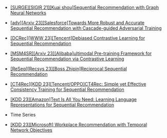 - [[SURGE][SIGIR 21][Kuai shou]Sequential Recommendation with Graph Neural Networks](https://arxiv.org/abs/2106.14226)
- [[adv][Arxiv 23][Salesforce]Towards More Robust and Accurate Sequential Recommendation with Cascade-guided Adversarial Training](https://arxiv.org/abs/2304.05492)
- [[DCRec][WWW 23][Tencent]Debiased Contrastive Learning for Sequential Recommendation](https://arxiv.org/abs/2303.11780)
- [[MSM4SR][Arxiv 23][Alibaba]ultimodal Pre-training Framework for Sequential Recommendation via Contrastive Learning](https://arxiv.org/abs/2303.11879)
- [[ReSeq][Recsys 23][Boss Zhipin]Reciprocal Sequential Recommendation](https://arxiv.org/abs/2306.14712)
- [[CT4Rec][KDD 23][Tencent/OPPO]CT4Rec: Simple yet Effective Consistency Training for Sequential Recommendation](https://www.youtube.com/watch?v=pX3aQRqDgy8)
- [[KDD 23][Amazon]Text Is All You Need: Learning Language Representations for Sequential Recommendation](https://arxiv.org/abs/2305.13731)

- Time Series
- [[KDD 23][Microsoft] Workplace Recommendation with Temporal Network Objectives](https://www.youtube.com/watch?v=5OWlKb81NlE)
